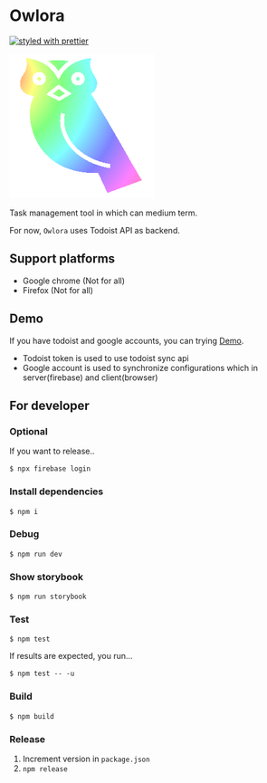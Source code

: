 # Owlora

[![styled with prettier](https://img.shields.io/badge/styled_with-prettier-ff69b4.svg)](https://github.com/prettier/prettier)

<img src="./owlora.png" />

Task management tool in which can medium term.

For now, `Owlora` uses Todoist API as backend.

## Support platforms

* Google chrome (Not for all)
* Firefox (Not for all)

## Demo

If you have todoist and google accounts, you can trying [Demo](https://owlora-mamansoft.firebaseapp.com/). 

* Todoist token is used to use todoist sync api
* Google account is used to synchronize configurations which in server(firebase) and client(browser) 

## For developer

### Optional

If you want to release..

```
$ npx firebase login
```

### Install dependencies

```
$ npm i
```

### Debug

```
$ npm run dev
```

### Show storybook

```
$ npm run storybook
```

### Test

```
$ npm test
```

If results are expected, you run...

```
$ npm test -- -u
```

### Build

```
$ npm build
```

### Release

1. Increment version in `package.json`
2. `npm release`
 
